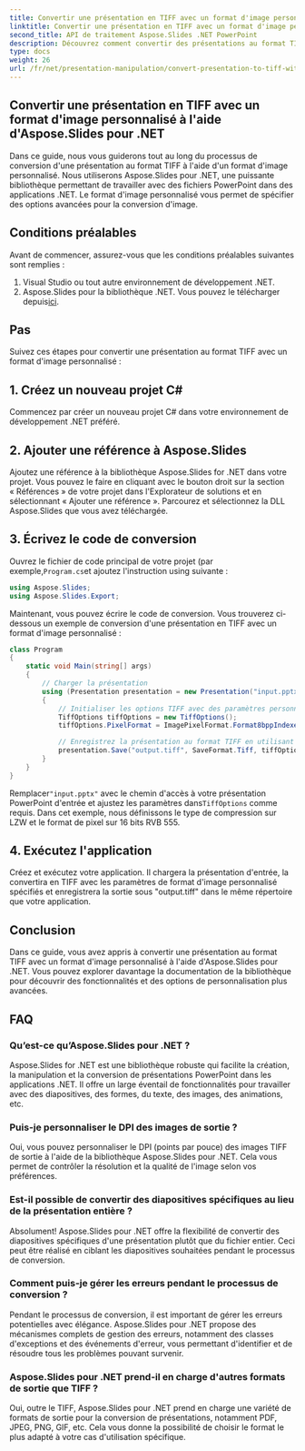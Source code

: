 ```yaml
---
title: Convertir une présentation en TIFF avec un format d'image personnalisé
linktitle: Convertir une présentation en TIFF avec un format d'image personnalisé
second_title: API de traitement Aspose.Slides .NET PowerPoint
description: Découvrez comment convertir des présentations au format TIFF avec des paramètres d'image personnalisés à l'aide d'Aspose.Slides pour .NET. Guide étape par étape avec des exemples de code.
type: docs
weight: 26
url: /fr/net/presentation-manipulation/convert-presentation-to-tiff-with-custom-image-format/
---
```


## Convertir une présentation en TIFF avec un format d'image personnalisé à l'aide d'Aspose.Slides pour .NET

Dans ce guide, nous vous guiderons tout au long du processus de conversion d'une présentation au format TIFF à l'aide d'un format d'image personnalisé. Nous utiliserons Aspose.Slides pour .NET, une puissante bibliothèque permettant de travailler avec des fichiers PowerPoint dans des applications .NET. Le format d'image personnalisé vous permet de spécifier des options avancées pour la conversion d'image.

## Conditions préalables

Avant de commencer, assurez-vous que les conditions préalables suivantes sont remplies :

1. Visual Studio ou tout autre environnement de développement .NET.
2.  Aspose.Slides pour la bibliothèque .NET. Vous pouvez le télécharger depuis[ici](https://downloads.aspose.com/slides/net).

## Pas

Suivez ces étapes pour convertir une présentation au format TIFF avec un format d'image personnalisé :

## 1. Créez un nouveau projet C#

Commencez par créer un nouveau projet C# dans votre environnement de développement .NET préféré.

## 2. Ajouter une référence à Aspose.Slides

Ajoutez une référence à la bibliothèque Aspose.Slides for .NET dans votre projet. Vous pouvez le faire en cliquant avec le bouton droit sur la section « Références » de votre projet dans l'Explorateur de solutions et en sélectionnant « Ajouter une référence ». Parcourez et sélectionnez la DLL Aspose.Slides que vous avez téléchargée.

## 3. Écrivez le code de conversion

 Ouvrez le fichier de code principal de votre projet (par exemple,`Program.cs`et ajoutez l'instruction using suivante :

```csharp
using Aspose.Slides;
using Aspose.Slides.Export;
```

Maintenant, vous pouvez écrire le code de conversion. Vous trouverez ci-dessous un exemple de conversion d'une présentation en TIFF avec un format d'image personnalisé :

```csharp
class Program
{
    static void Main(string[] args)
    {
        // Charger la présentation
        using (Presentation presentation = new Presentation("input.pptx"))
        {
            // Initialiser les options TIFF avec des paramètres personnalisés
            TiffOptions tiffOptions = new TiffOptions();
            tiffOptions.PixelFormat = ImagePixelFormat.Format8bppIndexed;

            // Enregistrez la présentation au format TIFF en utilisant les options personnalisées
            presentation.Save("output.tiff", SaveFormat.Tiff, tiffOptions);
        }
    }
}
```

 Remplacer`"input.pptx"` avec le chemin d'accès à votre présentation PowerPoint d'entrée et ajustez les paramètres dans`TiffOptions` comme requis. Dans cet exemple, nous définissons le type de compression sur LZW et le format de pixel sur 16 bits RVB 555.

## 4. Exécutez l'application

Créez et exécutez votre application. Il chargera la présentation d'entrée, la convertira en TIFF avec les paramètres de format d'image personnalisé spécifiés et enregistrera la sortie sous "output.tiff" dans le même répertoire que votre application.

## Conclusion

Dans ce guide, vous avez appris à convertir une présentation au format TIFF avec un format d'image personnalisé à l'aide d'Aspose.Slides pour .NET. Vous pouvez explorer davantage la documentation de la bibliothèque pour découvrir des fonctionnalités et des options de personnalisation plus avancées.

## FAQ

### Qu’est-ce qu’Aspose.Slides pour .NET ?

Aspose.Slides for .NET est une bibliothèque robuste qui facilite la création, la manipulation et la conversion de présentations PowerPoint dans les applications .NET. Il offre un large éventail de fonctionnalités pour travailler avec des diapositives, des formes, du texte, des images, des animations, etc.

### Puis-je personnaliser le DPI des images de sortie ?

Oui, vous pouvez personnaliser le DPI (points par pouce) des images TIFF de sortie à l'aide de la bibliothèque Aspose.Slides pour .NET. Cela vous permet de contrôler la résolution et la qualité de l'image selon vos préférences.

### Est-il possible de convertir des diapositives spécifiques au lieu de la présentation entière ?

Absolument! Aspose.Slides pour .NET offre la flexibilité de convertir des diapositives spécifiques d'une présentation plutôt que du fichier entier. Ceci peut être réalisé en ciblant les diapositives souhaitées pendant le processus de conversion.

### Comment puis-je gérer les erreurs pendant le processus de conversion ?

Pendant le processus de conversion, il est important de gérer les erreurs potentielles avec élégance. Aspose.Slides pour .NET propose des mécanismes complets de gestion des erreurs, notamment des classes d'exceptions et des événements d'erreur, vous permettant d'identifier et de résoudre tous les problèmes pouvant survenir.

### Aspose.Slides pour .NET prend-il en charge d'autres formats de sortie que TIFF ?

Oui, outre le TIFF, Aspose.Slides pour .NET prend en charge une variété de formats de sortie pour la conversion de présentations, notamment PDF, JPEG, PNG, GIF, etc. Cela vous donne la possibilité de choisir le format le plus adapté à votre cas d'utilisation spécifique.